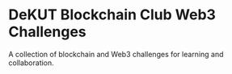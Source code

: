 # DeKUT Blockchain Club Web3 Challenges

A collection of blockchain and Web3 challenges for learning and collaboration.

